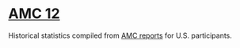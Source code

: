 # [AMC 12](https://artofproblemsolving.com/wiki/index.php?title=AMC_12_Problems_and_Solutions)

Historical statistics compiled from [AMC reports](http://amc-reg.maa.org/reports/generalreports.aspx) for U.S. participants.

